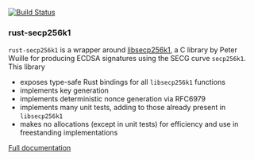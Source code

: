 [![Build Status](https://dev.azure.com/mimblewimble/rust-secp256k1-zkp/_apis/build/status/quentinlesceller.rust-secp256k1-zkp?branchName=master)](https://dev.azure.com/mimblewimble/rust-secp256k1-zkp/_build/latest?definitionId=3&branchName=master)

### rust-secp256k1

`rust-secp256k1` is a wrapper around [libsecp256k1](https://github.com/bitcoin/secp256k1),
a C library by Peter Wuille for producing ECDSA signatures using the SECG curve
`secp256k1`. This library
* exposes type-safe Rust bindings for all `libsecp256k1` functions
* implements key generation
* implements deterministic nonce generation via RFC6979
* implements many unit tests, adding to those already present in `libsecp256k1`
* makes no allocations (except in unit tests) for efficiency and use in freestanding implementations

[Full documentation](https://www.wpsoftware.net/rustdoc/secp256k1/)
